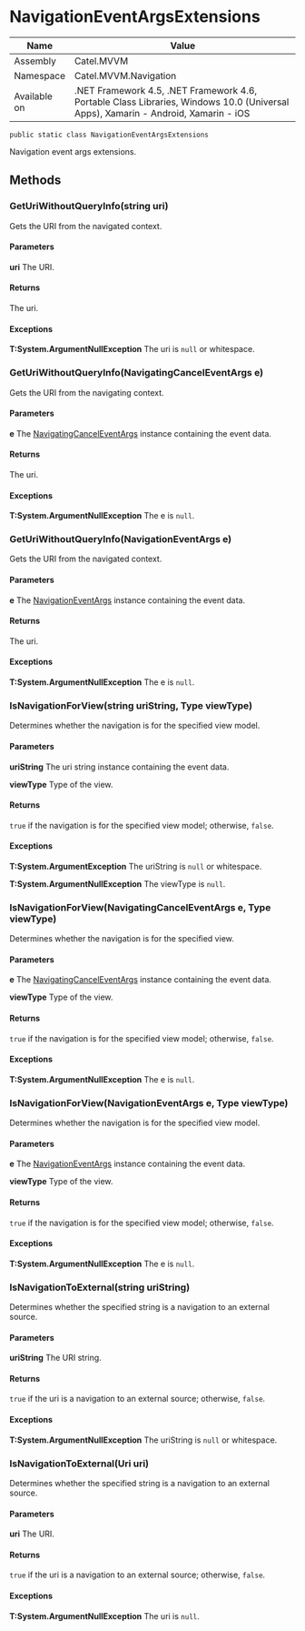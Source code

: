 

# NavigationEventArgsExtensions

Name|Value
---|---
Assembly|Catel.MVVM
Namespace|Catel.MVVM.Navigation
Available on|.NET Framework 4.5, .NET Framework 4.6, Portable Class Libraries, Windows 10.0 (Universal Apps), Xamarin - Android, Xamarin - iOS

```
public static class NavigationEventArgsExtensions
```

Navigation event args extensions.



## Methods

### GetUriWithoutQueryInfo(string uri)

Gets the URI from the navigated context.

#### Parameters

**uri**
The URI.

#### Returns

The uri.

#### Exceptions

**T:System.ArgumentNullException**
The uri is ```null``` or whitespace.



### GetUriWithoutQueryInfo(NavigatingCancelEventArgs e)

Gets the URI from the navigating context.

#### Parameters

**e**
The [NavigatingCancelEventArgs](#) instance containing the event data.

#### Returns

The uri.

#### Exceptions

**T:System.ArgumentNullException**
The e is ```null```.



### GetUriWithoutQueryInfo(NavigationEventArgs e)

Gets the URI from the navigated context.

#### Parameters

**e**
The [NavigationEventArgs](#) instance containing the event data.

#### Returns

The uri.

#### Exceptions

**T:System.ArgumentNullException**
The e is ```null```.



### IsNavigationForView(string uriString, Type viewType)

Determines whether the navigation is for the specified view model.

#### Parameters

**uriString**
The uri string instance containing the event data.

**viewType**
Type of the view.

#### Returns

```true``` if the navigation is for the specified view model; otherwise, ```false```.

#### Exceptions

**T:System.ArgumentException**
The uriString is ```null``` or whitespace.

**T:System.ArgumentNullException**
The viewType is ```null```.



### IsNavigationForView(NavigatingCancelEventArgs e, Type viewType)

Determines whether the navigation is for the specified view.

#### Parameters

**e**
The [NavigatingCancelEventArgs](#) instance containing the event data.

**viewType**
Type of the view.

#### Returns

```true``` if the navigation is for the specified view model; otherwise, ```false```.

#### Exceptions

**T:System.ArgumentNullException**
The e is ```null```.



### IsNavigationForView(NavigationEventArgs e, Type viewType)

Determines whether the navigation is for the specified view model.

#### Parameters

**e**
The [NavigationEventArgs](#) instance containing the event data.

**viewType**
Type of the view.

#### Returns

```true``` if the navigation is for the specified view model; otherwise, ```false```.

#### Exceptions

**T:System.ArgumentNullException**
The e is ```null```.



### IsNavigationToExternal(string uriString)

Determines whether the specified string is a navigation to an external source.

#### Parameters

**uriString**
The URI string.

#### Returns

```true``` if the uri is a navigation to an external source; otherwise, ```false```.

#### Exceptions

**T:System.ArgumentNullException**
The uriString is ```null``` or whitespace.



### IsNavigationToExternal(Uri uri)

Determines whether the specified string is a navigation to an external source.

#### Parameters

**uri**
The URI.

#### Returns

```true``` if the uri is a navigation to an external source; otherwise, ```false```.

#### Exceptions

**T:System.ArgumentNullException**
The uri is ```null```.



